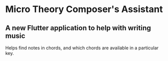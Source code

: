 # Micro Theory Composer's Assistant

## A new Flutter application to help with writing music

Helps find notes in chords, and which chords are available in a particular key.
